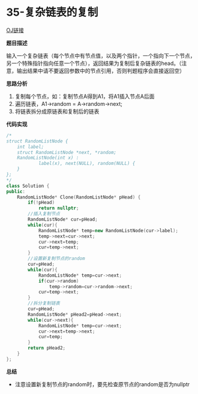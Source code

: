 # 35-复杂链表的复制

[OJ链接](https://www.nowcoder.com/practice/f836b2c43afc4b35ad6adc41ec941dba?tpId=13&tqId=11178&tPage=2&rp=1&ru=%2Fta%2Fcoding-interviews&qru=%2Fta%2Fcoding-interviews%2Fquestion-ranking)

**题目描述**

输入一个复杂链表（每个节点中有节点值，以及两个指针，一个指向下一个节点，另一个特殊指针指向任意一个节点），返回结果为复制后复杂链表的head。（注意，输出结果中请不要返回参数中的节点引用，否则判题程序会直接返回空）

**思路分析**

1. 复制每个节点，如：复制节点A得到A1，将A1插入节点A后面
2. 遍历链表，A1->random = A->random->next;
3. 将链表拆分成原链表和复制后的链表

**代码实现**

```c++
/*
struct RandomListNode {
    int label;
    struct RandomListNode *next, *random;
    RandomListNode(int x) :
            label(x), next(NULL), random(NULL) {
    }
};
*/
class Solution {
public:
    RandomListNode* Clone(RandomListNode* pHead) {
        if(!pHead)
            return nullptr;
        //插入复制节点
        RandomListNode* cur=pHead;
        while(cur){
            RandomListNode* temp=new RandomListNode(cur->label);
            temp->next=cur->next;
            cur->next=temp;
            cur=temp->next;
        }
        //设置新复制节点的random
        cur=pHead;
        while(cur){
            RandomListNode* temp=cur->next;
            if(cur->random)
                temp->random=cur->random->next;
            cur=temp->next;
        }
        //拆分复制链表
        cur=pHead;
        RandomListNode* pHead2=pHead->next;
        while(cur->next){
            RandomListNode* temp=cur->next;
            cur->next=temp->next;
            cur=temp;
        }
        return pHead2;
    }
};
```

**总结**

* 注意设置新复制节点的random时，要先检查原节点的random是否为nullptr

